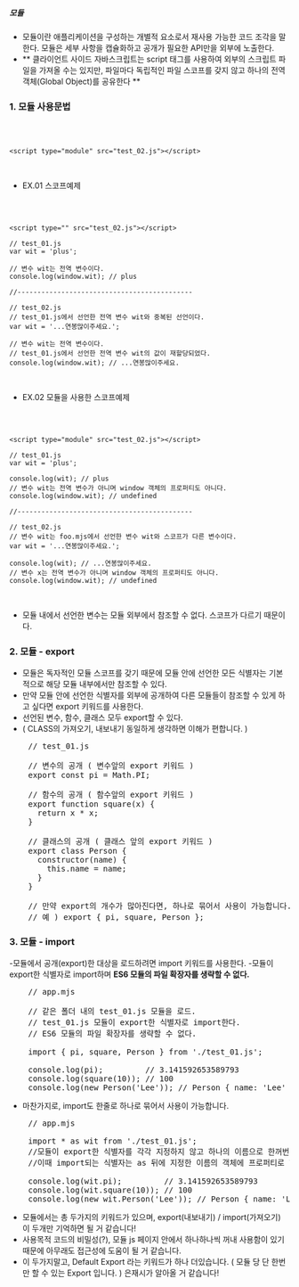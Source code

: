 ##### 모듈
- 모듈이란 애플리케이션을 구성하는 개별적 요소로서 재사용 가능한 코드 조각을 말한다. 모듈은 세부 사항을 캡슐화하고 공개가 필요한 API만을 외부에 노출한다.
- ** 클라이언트 사이드 자바스크립트는 script 태그를 사용하여 외부의 스크립트 파일을 가져올 수는 있지만, 파일마다 독립적인 파일 스코프를 갖지 않고 하나의 전역 객체(Global Object)를 공유한다 **

### 1. 모듈 사용문법

<pre>
    <script type="module" src="test_01.js"></script>
    <script type="module" src="test_02.js"></script>
</pre>

- EX.01 스코프예제 
<pre>
    <script type="" src="test_01.js"></script>
    <script type="" src="test_02.js"></script>   
    
    // test_01.js
    var wit = 'plus';

    // 변수 wit는 전역 변수이다.
    console.log(window.wit); // plus
    
    //--------------------------------------------
    
    // test_02.js
    // test_01.js에서 선언한 전역 변수 wit와 중복된 선언이다.
    var wit = '...연봉많이주세요.';

    // 변수 wit는 전역 변수이다.
    // test_01.js에서 선언한 전역 변수 wit의 값이 재할당되었다.
    console.log(window.wit); // ...연봉많이주세요.    
</pre>

- EX.02 모듈을 사용한 스코프예제 
<pre>
    <script type="module" src="test_01.js"></script>
    <script type="module" src="test_02.js"></script>   
    
    // test_01.js
    var wit = 'plus';

    console.log(wit); // plus
    // 변수 wit는 전역 변수가 아니며 window 객체의 프로퍼티도 아니다.
    console.log(window.wit); // undefined
    
    //--------------------------------------------
    
    // test_02.js
    // 변수 wit는 foo.mjs에서 선언한 변수 wit와 스코프가 다른 변수이다.
    var wit = '...연봉많이주세요.';

    console.log(wit); // ...연봉많이주세요.
    // 변수 x는 전역 변수가 아니며 window 객체의 프로퍼티도 아니다.
    console.log(window.wit); // undefined   
</pre>

- 모듈 내에서 선언한 변수는 모듈 외부에서 참조할 수 없다. 스코프가 다르기 때문이다.

### 2. 모듈 - export

- 모듈은 독자적인 모듈 스코프를 갖기 때문에 모듈 안에 선언한 모든 식별자는 기본적으로 해당 모듈 내부에서만 참조할 수 있다. 
- 만약 모듈 안에 선언한 식별자를 외부에 공개하여 다른 모듈들이 참조할 수 있게 하고 싶다면 export 키워드를 사용한다. 
- 선언된 변수, 함수, 클래스 모두 export할 수 있다.
- ( CLASS의 가져오기, 내보내기 동일하게 생각하면 이해가 편합니다. )

<pre>
    // test_01.js
    
    // 변수의 공개 ( 변수앞의 export 키워드 )
    export const pi = Math.PI; 

    // 함수의 공개 ( 함수앞의 export 키워드 )
    export function square(x) {
      return x * x;
    }

    // 클래스의 공개 ( 클래스 앞의 export 키워드 )
    export class Person {
      constructor(name) {
        this.name = name;
      }
    }
    
    // 만약 export의 개수가 많아진다면, 하나로 묶어서 사용이 가능합니다.
    // 예 ) export { pi, square, Person };
</pre>

### 3. 모듈 - import

-모듈에서 공개(export)한 대상을 로드하려면 import 키워드를 사용한다.
-모듈이 export한 식별자로 import하며 **ES6 모듈의 파일 확장자를 생략할 수 없다.**

<pre>
    // app.mjs
    
    // 같은 폴더 내의 test_01.js 모듈을 로드.
    // test_01.js 모듈이 export한 식별자로 import한다.
    // ES6 모듈의 파일 확장자를 생략할 수 없다.
    
    import { pi, square, Person } from './test_01.js';

    console.log(pi);         // 3.141592653589793
    console.log(square(10)); // 100
    console.log(new Person('Lee')); // Person { name: 'Lee' }
</pre>

- 마찬가지로, import도 한줄로 하나로 묶어서 사용이 가능합니다.

<pre>
    // app.mjs
    
    import * as wit from './test_01.js';
    //모듈이 export한 식별자를 각각 지정하지 않고 하나의 이름으로 한꺼번에 import할 수도 있다. 
    //이때 import되는 식별자는 as 뒤에 지정한 이름의 객체에 프로퍼티로 할당된다.

    console.log(wit.pi);         // 3.141592653589793
    console.log(wit.square(10)); // 100
    console.log(new wit.Person('Lee')); // Person { name: 'Lee' }
</pre>

- 모듈에서는 총 두가지의 키워드가 있으며, export(내보내기) / import(가져오기) 이 두개만 기억하면 될 거 같습니다!
- 사용목적 코드의 비밀성(?), 모듈 js 페이지 안에서 하나하나씩 꺼내 사용함이 있기때문에 아무래도 접근성에 도움이 될 거 같습니다.
- 이 두가지말고, Default Export 라는 키워드가 하나 더있습니다. ( 모듈 당 단 한번 만 할 수 있는 Export 입니다. ) 은재시가 알아올 거 같습니다! 

